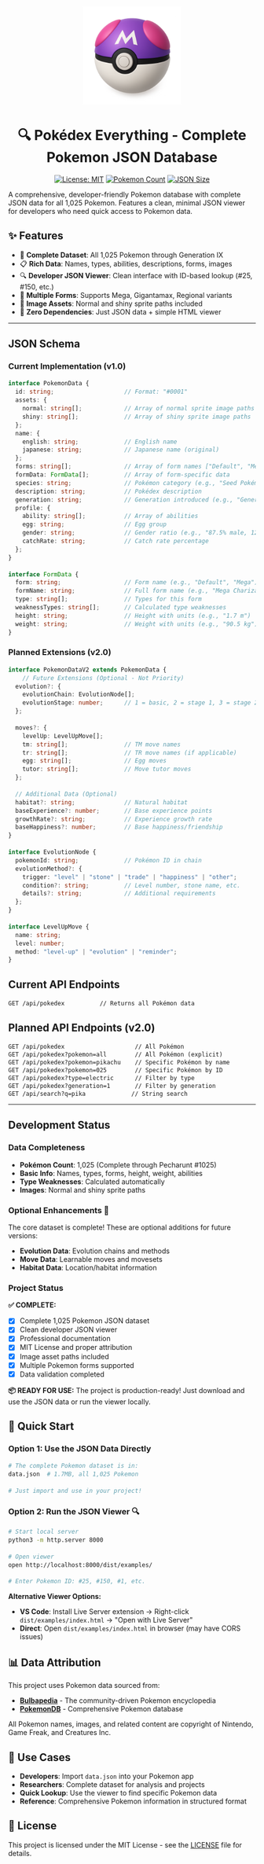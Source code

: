<div align="center">
  <img src="logo.png" alt="Pokédex Everything Logo" width="200"/>
  
# 🔍 Pokédex Everything - Complete Pokemon JSON Database

  [![License: MIT](https://img.shields.io/badge/License-MIT-yellow.svg)](https://opensource.org/licenses/MIT)
  [![Pokemon Count](https://img.shields.io/badge/Pokémon-1,025-blue)](#)
  [![JSON Size](https://img.shields.io/badge/JSON-1.7MB-green)](#)
</div>

A comprehensive, developer-friendly Pokemon database with complete JSON data for all 1,025 Pokemon. Features a clean, minimal JSON viewer for developers who need quick access to Pokemon data.

## ✨ Features

- 🎯 **Complete Dataset**: All 1,025 Pokemon through Generation IX
- 📋 **Rich Data**: Names, types, abilities, descriptions, forms, images
- 🔍 **Developer JSON Viewer**: Clean interface with ID-based lookup (#25, #150, etc.)
- 🎨 **Multiple Forms**: Supports Mega, Gigantamax, Regional variants  
- 📸 **Image Assets**: Normal and shiny sprite paths included
- 🚀 **Zero Dependencies**: Just JSON data + simple HTML viewer

---

## JSON Schema

### Current Implementation (v1.0)

```typescript
interface PokemonData {
  id: string;                    // Format: "#0001"
  assets: {
    normal: string[];            // Array of normal sprite image paths
    shiny: string[];             // Array of shiny sprite image paths
  };
  name: {
    english: string;             // English name
    japanese: string;            // Japanese name (original)
  };
  forms: string[];               // Array of form names ["Default", "Mega", "Gigantamax"]
  formData: FormData[];          // Array of form-specific data
  species: string;               // Pokémon category (e.g., "Seed Pokémon")
  description: string;           // Pokédex description
  generation: string;            // Generation introduced (e.g., "Generation I")
  profile: {
    ability: string[];           // Array of abilities
    egg: string;                 // Egg group
    gender: string;              // Gender ratio (e.g., "87.5% male, 12.5% female")
    catchRate: string;           // Catch rate percentage
  };
}

interface FormData {
  form: string;                  // Form name (e.g., "Default", "Mega")
  formName: string;              // Full form name (e.g., "Mega Charizard X")
  type: string[];                // Types for this form
  weaknessTypes: string[];       // Calculated type weaknesses
  height: string;                // Height with units (e.g., "1.7 m")
  weight: string;                // Weight with units (e.g., "90.5 kg")
}
```

### Planned Extensions (v2.0)

```typescript
interface PokemonDataV2 extends PokemonData {
    // Future Extensions (Optional - Not Priority)
  evolution?: {
    evolutionChain: EvolutionNode[];
    evolutionStage: number;      // 1 = basic, 2 = stage 1, 3 = stage 2
  };

  moves?: {
    levelUp: LevelUpMove[];
    tm: string[];                // TM move names
    tr: string[];                // TR move names (if applicable)
    egg: string[];               // Egg moves
    tutor: string[];             // Move tutor moves
  };

  // Additional Data (Optional)
  habitat?: string;              // Natural habitat
  baseExperience?: number;       // Base experience points
  growthRate?: string;           // Experience growth rate
  baseHappiness?: number;        // Base happiness/friendship
}

interface EvolutionNode {
  pokemonId: string;             // Pokémon ID in chain
  evolutionMethod?: {
    trigger: "level" | "stone" | "trade" | "happiness" | "other";
    condition?: string;          // Level number, stone name, etc.
    details?: string;            // Additional requirements
  };
}

interface LevelUpMove {
  name: string;
  level: number;
  method: "level-up" | "evolution" | "reminder";
}
```

## Current API Endpoints

```
GET /api/pokedex          // Returns all Pokémon data
```

## Planned API Endpoints (v2.0)

```
GET /api/pokedex                    // All Pokémon
GET /api/pokedex?pokemon=all        // All Pokémon (explicit)
GET /api/pokedex?pokemon=pikachu    // Specific Pokémon by name
GET /api/pokedex?pokemon=025        // Specific Pokémon by ID
GET /api/pokedex?type=electric      // Filter by type
GET /api/pokedex?generation=1       // Filter by generation
GET /api/search?q=pika             // String search
```

---

## Development Status

### Data Completeness

- **Pokémon Count**: 1,025 (Complete through Pecharunt #1025)
- **Basic Info**: Names, types, forms, height, weight, abilities
- **Type Weaknesses**: Calculated automatically
- **Images**: Normal and shiny sprite paths

### Optional Enhancements 🔮

The core dataset is complete! These are optional additions for future versions:

- **Evolution Data**: Evolution chains and methods
- **Move Data**: Learnable moves and movesets  
- **Habitat Data**: Location/habitat information

### Project Status

**✅ COMPLETE:**

- [x] Complete 1,025 Pokemon JSON dataset
- [x] Clean developer JSON viewer
- [x] Professional documentation
- [x] MIT License and proper attribution
- [x] Image asset paths included
- [x] Multiple Pokemon forms supported
- [x] Data validation completed

**📦 READY FOR USE:**
The project is production-ready! Just download and use the JSON data or run the viewer locally.

## 🚀 Quick Start

### Option 1: Use the JSON Data Directly

```bash
# The complete Pokemon dataset is in:
data.json  # 1.7MB, all 1,025 Pokemon

# Just import and use in your project!
```

### Option 2: Run the JSON Viewer 🔍

```bash
# Start local server
python3 -m http.server 8000

# Open viewer
open http://localhost:8000/dist/examples/

# Enter Pokemon ID: #25, #150, #1, etc.
```

**Alternative Viewer Options:**

- **VS Code**: Install Live Server extension → Right-click `dist/examples/index.html` → "Open with Live Server"  
- **Direct**: Open `dist/examples/index.html` in browser (may have CORS issues)

## 📊 Data Attribution

This project uses Pokemon data sourced from:

- **[Bulbapedia](https://bulbapedia.bulbagarden.net/)** - The community-driven Pokemon encyclopedia
- **[PokemonDB](https://pokemondb.net/)** - Comprehensive Pokemon database

All Pokemon names, images, and related content are copyright of Nintendo, Game Freak, and Creatures Inc.

## 🎯 Use Cases

- **Developers**: Import `data.json` into your Pokemon app
- **Researchers**: Complete dataset for analysis and projects  
- **Quick Lookup**: Use the viewer to find specific Pokemon data
- **Reference**: Comprehensive Pokemon information in structured format

## 📄 License

This project is licensed under the MIT License - see the [LICENSE](LICENSE) file for details.
